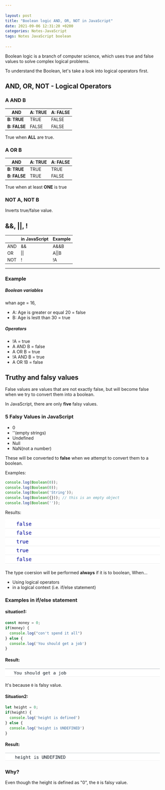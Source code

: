 ```yaml
---

layout: post
title: "Boolean logic AND, OR, NOT in JavaScript"
date: 2021-09-06 12:31:20 +0200
categories: Notes-JavaScript
tags: Notes JavaScript boolean

---
```




Boolean logic is a branch of computer science, which uses true and false values to solve complex logical problems.



To understand the Boolean, let's take a look into logical operators first.



## AND, OR, NOT - Logical Operators



### A AND B

| **AND**      | A: TRUE | A: FALSE |
| ------------ | ------- | -------- |
| **B: TRUE**  | TRUE    | FALSE    |
| **B: FALSE** | FALSE   | FALSE    |

True when **ALL** are true.



### A OR B

| AND          | A: TRUE | A: FALSE |
| ------------ | ------- | -------- |
| **B: TRUE**  | TRUE    | TRUE     |
| **B: FALSE** | TRUE    | FALSE    |

True when at least **ONE** is true



### NOT A, NOT B



Inverts true/false value.



## &&, ||, !



|      | in JavaScript | Example |
| ---- | ------------- | ------- |
| AND  | &&            | A&&B    |
| OR   | \|\|          | A\|\|B  |
| NOT  | !             | !A      |



---



### Example





##### Boolean variables

whan age = 16,

+ A: Age is greater or equal 20 = false
+ B: Age is lestt than 30 = true



##### Operators

+ !A = true
+ A AND B = false
+ A OR B = true
+ !A AND B = true
+ A OR !B = false



## Truthy and falsy values



False values are values that are not exactly false, but will become false when we try to convert them into a boolean.



In JavaScript, there are only **five** falsy values.



### 5 Falsy Values in JavaScript

+ 0
+ ''(empty strings)
+ Undefined 
+ Null
+ NaN(not a number)



These will be converted to **false** when we attempt to convert them to a boolean.



Examples:

```js
console.log(Boolean(0));
console.log(Boolean(0));
console.log(Boolean('String'));
console.log(Boolean({})); // this is an empty object
console.log(Boolean(''));
```



Results:

![image-20210907184119443](/assets/img/2021-09-06-Boolean-logic/image-20210907184119443.png)

The type coersion will be performed **always** if it is to boolean, When...

+ Using logical operators
+ in a logical context (i.e. if/else statement)



### Examples in if/else statement



#### situation1:

```js
const money = 0;
if(money) {
  console.log("con't spend it all")
} else {
  console.log('You should get a job')
}
```



#### Result:

![image-20210908111959959](/assets/img/2021-09-06-Boolean-logic/image-20210908111959959.png)



It's because `0` is falsy value.





#### Situation2: 

```js
let height = 0;
if(height) {
  console.log('height is defined')
} else {
  console.log('height is UNDEFINED')
}
```



#### Result:

![image-20210908112038775](/assets/img/2021-09-06-Boolean-logic/image-20210908112038775.png)



### Why?

Even though the height is defined as "0", the `0` is falsy value.



